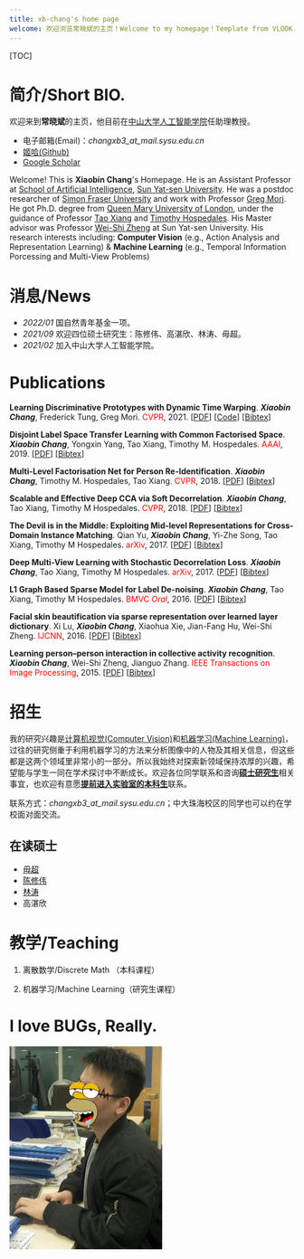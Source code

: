 ```yaml
---
title: xb-chang's home page
welcome: 欢迎浏览常晓斌的主页！Welcome to my homepage！Template from VLOOK.
---
```


[TOC]

# 简介/Short BIO.

欢迎来到**常晓斌**的主页，他目前在[中山大学](http://www.sysu.edu.cn/cn/index.htm)[人工智能学院](http://sai.sysu.edu.cn/)任助理教授。

- 电子邮箱(Email)：_changxb3\_at\_mail.sysu.edu.cn_
- [姬哈(Github)](https://github.com/xb-chang)
- [Google Scholar](https://scholar.google.com/citations?user=nDS74T4AAAAJ&hl=en)

<!-- 以下是英文简介: -->

Welcome! This is **Xiaobin Chang**'s Homepage. He is an Assistant Professor at [School of Artificial Intelligence](http://sai.sysu.edu.cn/), [Sun Yat-sen University](http://www.sysu.edu.cn/cn/index.htm). He was a postdoc researcher of [Simon Fraser University](https://www.sfu.ca/) and work with Professor [Greg Mori](https://www.cs.sfu.ca/~mori/). He got Ph.D. degree from [Queen Mary University of London](http://www.qmul.ac.uk/), under the guidance of Professor [Tao Xiang](http://personal.ee.surrey.ac.uk/Personal/T.Xiang/index.html) and [Timothy Hospedales](http://homepages.inf.ed.ac.uk/thospeda/). His Master advisor was Professor [Wei-Shi Zheng](http://isee.sysu.edu.cn/~zhwshi/) at Sun Yat-sen University. His research interests including: __Computer Vision__ (e.g., Action Analysis and Representation Learning) & __Machine Learning__ (e.g., Temporal Information Porcessing and Multi-View Problems)

# 消息/News

<!-- - _2022/03_ One CVPR paper accepted. Chao (毋超), Congratulation! -->

- _2022/01_ 国自然青年基金一项。
- _2021/09_ 欢迎四位硕士研究生：陈修伟、高湛欣、林涛、毋超。
- _2021/02_ 加入中山大学人工智能学院。

# Publications

**Learning Discriminative Prototypes with Dynamic Time Warping**.
_**Xiaobin Chang**_, Frederick Tung, Greg Mori.
<span style="color:red">CVPR</span>, 2021. [[PDF](https://arxiv.org/pdf/2103.09458)] [[Code](https://github.com/BorealisAI/TSC-Disc-Proto)] [[Bibtex](./src/bibtex/DPDTW_CVPR21.txt)]

**Disjoint Label Space Transfer Learning with Common Factorised Space**.
_**Xiaobin Chang**_, Yongxin Yang, Tao Xiang, Timothy M. Hospedales.
<span style="color:red">AAAI</span>, 2019. [[PDF](http://arxiv.org/abs/1812.02605)] [[Bibtex](./src/bibtex/CFS_AAAI19.txt)]

**Multi-Level Factorisation Net for Person Re-Identification**.
_**Xiaobin Chang**_, Timothy M. Hospedales, Tao Xiang.
<span style="color:red">CVPR</span>, 2018. [[PDF](https://arxiv.org/abs/1803.09132)] [[Bibtex](./src/bibtex/MLFN_CVPR18.txt)]

**Scalable and Effective Deep CCA via Soft Decorrelation**.
_**Xiaobin Chang**_, Tao Xiang, Timothy M Hospedales.
<span style="color:red">CVPR</span>, 2018. [[PDF](https://arxiv.org/abs/1707.09669)] [[Bibtex](./src/bibtex/DeepDeCorr_CVPR18.txt)]

**The Devil is in the Middle: Exploiting Mid-level Representations for Cross-Domain Instance Matching**.
Qian Yu, _**Xiaobin Chang**_, Yi-Zhe Song, Tao Xiang, Timothy M Hospedales.
<span style="color:red">arXiv</span>, 2017. [[PDF](https://arxiv.org/abs/1711.08106)] [[Bibtex](./src/bibtex/DevilMid_arxiv17.txt)]

**Deep Multi-View Learning with Stochastic Decorrelation Loss**.
_**Xiaobin Chang**_, Tao Xiang, Timothy M Hospedales.
<span style="color:red">arXiv</span>, 2017. [[PDF](https://arxiv.org/abs/1707.09669)] [[Bibtex](./src/bibtex/DeepDeCorr_CVPR18.txt)]

**L1 Graph Based Sparse Model for Label De-noising**.
_**Xiaobin Chang**_, Tao Xiang, Timothy M Hospedales.
<span style="color:red">BMVC *Oral*</span>, 2016. [[PDF](http://homepages.inf.ed.ac.uk/thospeda/papers/chang2016robustDenoise.pdf)] [[Bibtex](./src/bibtex/L1Denoise_BMVC16.txt)]

**Facial skin beautification via sparse representation over learned layer dictionary**.
Xi Lu, _**Xiaobin Chang**_, Xiaohua Xie, Jian-Fang Hu, Wei-Shi Zheng.
<span style="color:red">IJCNN</span>, 2016. [[PDF](http://ieeexplore.ieee.org/stamp/stamp.jsp?arnumber=7727515)] [[Bibtex](./src/bibtex/FaceBeau_IJCNN16.txt)]

**Learning person–person interaction in collective activity recognition**.
_**Xiaobin Chang**_, Wei-Shi Zheng, Jianguo Zhang.
<span style="color:red">IEEE Transactions on Image Processing</span>, 2015. [[PDF](http://ieeexplore.ieee.org/stamp/stamp.jsp?arnumber=7055886)] [[Bibtex](./src/bibtex/CollectActivity_TIP15.txt)]

# 招生

我的研究兴趣是[计算机视觉(Computer Vision)](https://en.wikipedia.org/wiki/Computervision)和[机器学习(Machine Learning)](https://en.wikipedia.org/wiki/Machine_learning)，过往的研究侧重于利用机器学习的方法来分析图像中的人物及其相关信息，但这些都是这两个领域里非常小的一部分。所以我始终对探索新领域保持浓厚的兴趣，希望能与学生一同在学术探讨中不断成长。欢迎各位同学联系和咨询<u>__硕士研究生__</u>相关事宜，也欢迎有意愿<u>__提前进入实验室的本科生__</u>联系。

联系方式：_changxb3\_at\_mail.sysu.edu.cn_；中大珠海校区的同学也可以约在学校面对面交流。

## 在读硕士

- [毋超](https://ftd-wuchao.github.io/)
- [陈修伟](https://chen-xiuwei.github.io/)
- [林涛](https://lint39.github.io/)
- 高湛欣

# 教学/Teaching

1. 离散数学/Discrete Math （本科课程）

2. 机器学习/Machine Learning（研究生课程）

   

# I love BUGs, Really.

<img src="./img/avatar.jpg" alt="Ahh, Bugs!!" style="zoom:50%;" />
